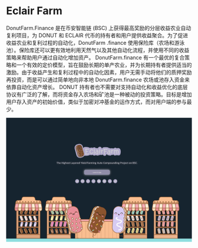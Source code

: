 # Eclair Farm

DonutFarm.Finance 是在币安智能链 (BSC) 上获得最高奖励的分层收益农业自动复利项目，为 DONUT 和 ECLAIR 代币的持有者和用户提供收益聚合。为了促进收益农业和复利过程的自动化，DonutFarm .finance 使用保险库（农场和游泳池）。保险库还可以更有效地利用天然气以及其他自动化流程，并使用不同的收益策略来帮助用户通过自动化增加资产。
DonutFarm.finance 有一个最优的复合策略和一个有效的定价模型，旨在鼓励长期的单产农业，并为长期持有者提供适当的激励。由于收益产生和复利过程中的自动化因素，用户无需手动将他们的质押奖励再投资，而是可以通过简单地向非本地 DonutFarm.finance 农场或池存入资金来依靠自动化资产增长。
DONUT 持有者也不需要对支持自动化和收益优化的底层协议有广泛的了解，而将资金存入农场和矿池是一种被动的投资策略。目标是增加用户存入资产的初始价值，类似于加密对冲基金的运作方式，而对用户端的参与最少。

![eclairfarm-dapp-defi-bsc-image1_961506b0d103d451d86960e0328413b5](eclairfarm-dapp-defi-bsc-image1_961506b0d103d451d86960e0328413b5.png)
